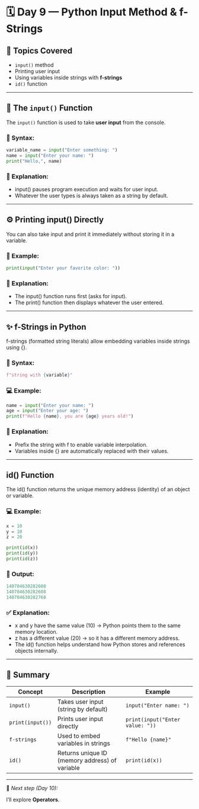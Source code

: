 # 🗓️ Day 9 — Python Input Method & f-Strings

## 🎯 Topics Covered
- `input()` method  
- Printing user input  
- Using variables inside strings with **f-strings**
- `id()` function

---

## 💬 The `input()` Function

The `input()` function is used to take **user input** from the console.

### 🧠 Syntax:
```python
variable_name = input("Enter something: ")
name = input("Enter your name: ")
print("Hello,", name)
```

### 🧾 Explanation:

- input() pauses program execution and waits for user input.
- Whatever the user types is always taken as a string by default.

---

## ⚙️ Printing input() Directly

You can also take input and print it immediately without storing it in a variable.

### 🧩 Example:
```python
print(input("Enter your favorite color: "))
```

### 🧾 Explanation:

- The input() function runs first (asks for input).
- The print() function then displays whatever the user entered.

---

## ✨ f-Strings in Python

f-strings (formatted string literals) allow embedding variables inside strings using {}.

### 🧠 Syntax:
```python
f"string with {variable}"
```

### 💻 Example:
```python
name = input("Enter your name: ")
age = input("Enter your age: ")
print(f"Hello {name}, you are {age} years old!")
```

### 🧾 Explanation:

- Prefix the string with f to enable variable interpolation.
- Variables inside {} are automatically replaced with their values.

---

## id() Function

The id() function returns the unique memory address (identity) of an object or variable.

### 💻 Example:
```python
x = 10
y = 10
z = 20

print(id(x))
print(id(y))
print(id(z))
```

### 🧠 Output:
```python
140704630282608
140704630282608
140704630282768
```

### ✅ Explanation:

- x and y have the same value (10) → Python points them to the same memory location.
- z has a different value (20) → so it has a different memory address.
- The id() function helps understand how Python stores and references objects internally.

---

## 🧠 Summary

| Concept          | Description                          | Example                         |
| ---------------- | ------------------------------------ | ------------------------------- |
| `input()`        | Takes user input (string by default) | `input("Enter name: ")`         |
| `print(input())` | Prints user input directly           | `print(input("Enter value: "))` |
| `f-strings`      | Used to embed variables in strings   | `f"Hello {name}"`               |
| `id()`         | Returns unique ID (memory address) of variable | `print(id(x))`          |

---

📘 *Next step (Day 10):*  

I’ll explore **Operators**.